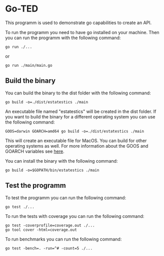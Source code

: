 # Go-TED

This programm is used to demonstrate go capabilities to create an API.

To run the programm you need to have go installed on your machine. Then you can run the programm with the following command:

    go run ./...
or

    go run ./main/main.go

## Build the binary
You can build the binary to the dist folder with the following command:

    go build -o=./dist/estatestics ./main
An executable file named "estatestics" will be created in the dist folder.
If you want to build the binary for a different operating system you can use the following command:
    
    GOOS=darwin GOARCH=amd64 go build -o=./dist/estatestics ./main
This will create an executable file for MacOS. You can build for other operating systems as well. For more information about the GOOS and GOARCH variables see [here](https://golang.org/doc/install/source#environment).

You can install the binary with the following command:

    go build -o=$GOPATH/bin/estatestics ./main

## Test the programm

To test the programm you can run the following command:

    go test ./...

To run the tests with coverage you can run the following command:

    go test -coverprofile=coverage.out ./...
    go tool cover -html=coverage.out

To run benchmarks you can run the following command:

    go test -bench=. -run=^# -count=5 ./...
